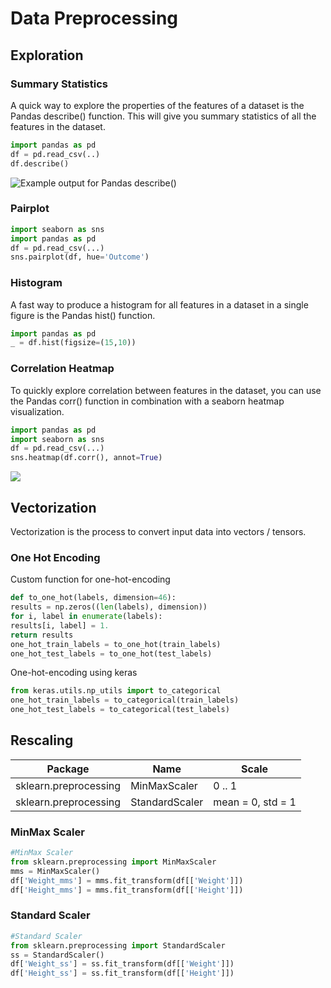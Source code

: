 # Data Preprocessing

## Exploration

### Summary Statistics

A quick way to explore the properties of the features of a dataset is the Pandas describe() function. This will give you summary statistics of all the features in the dataset.

```python
import pandas as pd
df = pd.read_csv(..)
df.describe()
```

![Example output for Pandas describe()](</public/image (19).png>)

### Pairplot

```python
import seaborn as sns
import pandas as pd
df = pd.read_csv(...)
sns.pairplot(df, hue='Outcome')
```

### Histogram

A fast way to produce a histogram for all features in a dataset in a single figure is the Pandas hist() function.

```python
import pandas as pd
_ = df.hist(figsize=(15,10))
```

### Correlation Heatmap

To quickly explore correlation between features in the dataset, you can use the Pandas corr() function in combination with a seaborn heatmap visualization.&#x20;

```python
import pandas as pd
import seaborn as sns
df = pd.read_csv(...)
sns.heatmap(df.corr(), annot=True)
```

![](</public/image (36).png>)

## Vectorization

Vectorization is the process to convert input data into vectors / tensors.&#x20;

### One Hot Encoding

Custom function for one-hot-encoding

```python
def to_one_hot(labels, dimension=46):
results = np.zeros((len(labels), dimension))
for i, label in enumerate(labels):
results[i, label] = 1.
return results
one_hot_train_labels = to_one_hot(train_labels)
one_hot_test_labels = to_one_hot(test_labels)
```

One-hot-encoding using keras&#x20;

```python
from keras.utils.np_utils import to_categorical
one_hot_train_labels = to_categorical(train_labels)
one_hot_test_labels = to_categorical(test_labels)
```

## Rescaling

| Package               | Name           | Scale             |
| --------------------- | -------------- | ----------------- |
| sklearn.preprocessing | MinMaxScaler   | 0 .. 1            |
| sklearn.preprocessing | StandardScaler | mean = 0, std = 1 |

### MinMax Scaler

```python
#MinMax Scaler
from sklearn.preprocessing import MinMaxScaler
mms = MinMaxScaler()
df['Weight_mms'] = mms.fit_transform(df[['Weight']])
df['Height_mms'] = mms.fit_transform(df[['Height']])
```

### Standard Scaler

```python
#Standard Scaler
from sklearn.preprocessing import StandardScaler
ss = StandardScaler()
df['Weight_ss'] = ss.fit_transform(df[['Weight']])
df['Height_ss'] = ss.fit_transform(df[['Height']])
```
